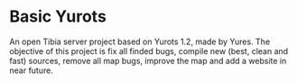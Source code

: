 # Basic Yurots
An open Tibia server project based on Yurots 1.2, made by Yures. The objective of this project is fix all finded bugs, compile new (best, clean and fast) sources, remove all map bugs, improve the map and add a website in near future.
